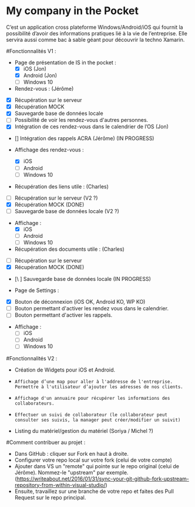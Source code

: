 # My company in the Pocket

C’est un application cross plateforme Windows/Android/iOS qui fournit la possibilité d’avoir des informations pratiques lié à la vie de l’entreprise. Elle servira aussi comme bac à sable géant pour découvrir la techno Xamarin. 

#Fonctionnalités V1  : 
*   Page de présentation de IS in the pocket :
    * [X] iOS (Jon)
    * [X] Android (Jon)
    * [ ] Windows 10  

*   Rendez-vous : (Jérôme)
  * [X] Récupération sur le serveur 
  *	[X] Récupération MOCK 
  *	[X] Sauvegarde base de données locale 
  * [ ]	Possibilité de voir les rendez-vous d'autres personnes. 
  * [X] Intégration de ces rendez-vous dans le calendrier de l’OS (Jon)
  * [\] Intégration des rappels ACRA (Jérôme) (IN PROGRESS)

  * Affichage des rendez-vous :
    * [X] iOS
    * [ ] Android
    * [ ] Windows 10
    
*   Récupération des liens utile : (Charles)
  * [ ] Récupération sur le serveur (V2 ?)
  * [X] Récupération MOCK (DONE)
  * [ ] Sauvegarde base de données locale (V2 ?)
  * Affichage :
    * [X] iOS
    * [ ] Android
    * [ ] Windows 10
    
 *	Récupération des documents utile : (Charles)
 * [ ] Récupération sur le serveur 
 * [X] Récupération MOCK (DONE)
 * [\ ] Sauvegarde base de données locale (IN PROGRESS)
 
* 	Page de Settings : 
 * [X] Bouton de déconnexion (iOS OK, Android KO, WP KO)
 * [ ] Bouton permettant d'activer les rendez vous dans le calendrier.
 * [ ] Bouton permettant d'activer les rappels.

 * Affichage :
    * [ ] iOS
    * [ ] Android
    * [ ] Windows 10

#Fonctionnalités V2  :
-   Création de Widgets pour iOS et Android.
-	  Affichage d’une map pour aller à l'addresse de l'entreprise. Permettre à l'utilisateur d’ajouter les adresses de nos clients.
-	  Affichage d'un annuaire pour récupérer les informations des collaborateurs. 
-	  Effectuer un suivi de collaborateur (le collaborateur peut consulter ses suivis, la manager peut créer/modifier un suivit)
- 	Listing du matériel/gestion du matériel (Soriya / Michel ?)


#Comment contribuer au projet :
- Dans GitHub : cliquer sur Fork en haut à droite.
- Configurer votre repo local sur votre fork (celui de votre compte)
- Ajouter dans VS un "remote" qui pointe sur le repo original (celui de Jérôme). Nommez-le "upstream" par exemple. (https://writeabout.net/2016/01/31/sync-your-git-github-fork-upstream-repository-from-within-visual-studio/)
- Ensuite, travaillez sur une branche de votre repo et faites des Pull Request sur le repo principal.

